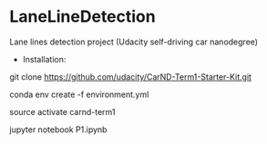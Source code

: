 # LaneLineDetection
Lane lines detection project (Udacity self-driving car nanodegree)

* Installation:

git clone https://github.com/udacity/CarND-Term1-Starter-Kit.git

conda env create -f environment.yml

source activate carnd-term1

jupyter notebook P1.ipynb
